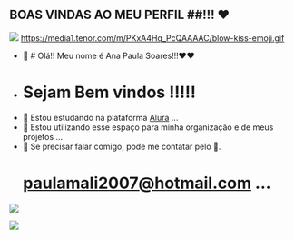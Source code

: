## BOAS VINDAS AO MEU PERFIL ##!!! ❤️

![](https://media.tenor.com/M0Sy7NiaaX4AAAAC/red-heart-heart.gif)
https://media1.tenor.com/m/PKxA4Hq_PcQAAAAC/blow-kiss-emoji.gif

- 👋 # Olá!! Meu nome é Ana Paula Soares!!!❤️❤️
-  # Sejam Bem vindos !!!!!
- 👀 Estou estudando na plataforma [Alura](https://www.alura.com.br)  ...
- 🌱 Estou utilizando esse espaço para minha organização e de meus projetos ...
- 💞️ Se precisar falar comigo, pode me contatar pelo 📧.
  # paulamali2007@hotmail.com ...

![](https://media.tenor.com/s1oAPkm0SCkAAAAC/power-rangers-yellow-power-ranger.gif)

![](https://media.tenor.com/wciT7jbJwNEAAAAi/anime-gaming.gif) 

